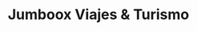 ---
title: "Jumboox Viajes & Turismo"
url: /barcelona/jumboox-viajes-und-turismo/
shop: Reisebüro
---